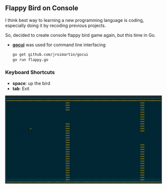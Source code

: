## Flappy Bird on Console

I think best way to learning a new programming language is coding, especially doing it by recoding previous projects.

So, decided to create console flappy bird game again, but this time in Go.

* [**gocui**](https://github.com/jroimartin/gocui) was used for command line interfacing

    ```bash
    go get github.com/jroimartin/gocui
    go run flappy.go
    ```

### Keyboard Shortcuts
- **space**: up the bird
- **tab**: Exit



![](flappy.png)